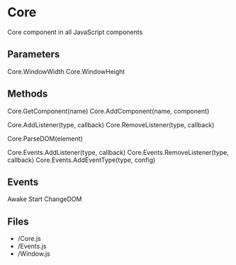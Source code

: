# Core

Core component in all JavaScript components

## Parameters

Core.WindowWidth
Core.WindowHeight

## Methods

Core.GetComponent(name)
Core.AddComponent(name, component)

Core.AddListener(type, callback)
Core.RemoveListener(type, callback)

Core.ParseDOM(element)

Core.Events.AddListener(type, callback)
Core.Events.RemoveListener(type, callback)
Core.Events.AddEventType(type, config)

## Events

Awake
Start
ChangeDOM

## Files

* /Core.js
* /Events.js
* /Window.js
